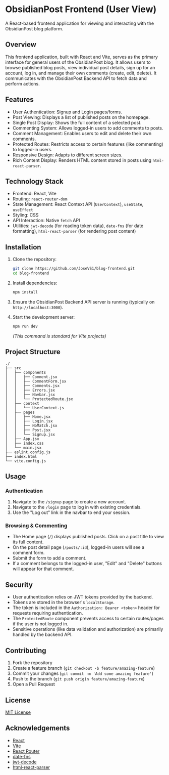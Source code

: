 # ObsidianPost Frontend (User View)

A React-based frontend application for viewing and interacting with the ObsidianPost blog platform.

## Overview

This frontend application, built with React and Vite, serves as the primary interface for general users of the ObsidianPost blog. It allows users to browse published blog posts, view individual post details, sign up for an account, log in, and manage their own comments (create, edit, delete). It communicates with the ObsidianPost Backend API to fetch data and perform actions.

## Features

-   User Authentication: Signup and Login pages/forms.
-   Post Viewing: Displays a list of published posts on the homepage.
-   Single Post Display: Shows the full content of a selected post.
-   Commenting System: Allows logged-in users to add comments to posts.
-   Comment Management: Enables users to edit and delete their own comments.
-   Protected Routes: Restricts access to certain features (like commenting) to logged-in users.
-   Responsive Design: Adapts to different screen sizes.
-   Rich Content Display: Renders HTML content stored in posts using `html-react-parser`.

## Technology Stack

-   Frontend: React, Vite
-   Routing: `react-router-dom`
-   State Management: React Context API (`UserContext`), `useState`, `useEffect`
-   Styling: CSS
-   API Interaction: Native `fetch` API
-   Utilities: `jwt-decode` (for reading token data), `date-fns` (for date formatting), `html-react-parser` (for rendering post content)

## Installation

1.  Clone the repository:
    ```bash
    git clone https://github.com/JoseVS1/blog-frontend.git
    cd blog-frontend
    ```

2.  Install dependencies:
    ```bash
    npm install
    ```

3.  Ensure the ObsidianPost Backend API server is running (typically on `http://localhost:3000`).

4.  Start the development server:
    ```bash
    npm run dev
    ```
    *(This command is standard for Vite projects)*

## Project Structure

```
./
├── src
│   ├── components
│   │   ├── Comment.jsx
│   │   ├── CommentForm.jsx
│   │   ├── Comments.jsx
│   │   ├── Errors.jsx
│   │   ├── Navbar.jsx
│   │   └── ProtectedRoute.jsx
│   ├── context
│   │   └── UserContext.js
│   ├── pages
│   │   ├── Home.jsx
│   │   ├── Login.jsx
│   │   ├── NoMatch.jsx
│   │   ├── Post.jsx
│   │   └── Signup.jsx
│   ├── App.jsx
│   ├── index.css
│   └── main.jsx
├── eslint.config.js
├── index.html
└── vite.config.js
```

## Usage

### Authentication
1.  Navigate to the `/signup` page to create a new account.
2.  Navigate to the `/login` page to log in with existing credentials.
3.  Use the "Log out" link in the navbar to end your session.

### Browsing & Commenting
-   The Home page (`/`) displays published posts. Click on a post title to view its full content.
-   On the post detail page (`/posts/:id`), logged-in users will see a comment form.
-   Submit the form to add a comment.
-   If a comment belongs to the logged-in user, "Edit" and "Delete" buttons will appear for that comment.

## Security

-   User authentication relies on JWT tokens provided by the backend.
-   Tokens are stored in the browser's `localStorage`.
-   The token is included in the `Authorization: Bearer <token>` header for requests requiring authentication.
-   The `ProtectedRoute` component prevents access to certain routes/pages if the user is not logged in.
-   Sensitive operations (like data validation and authorization) are primarily handled by the backend API.

## Contributing

1.  Fork the repository
2.  Create a feature branch (`git checkout -b feature/amazing-feature`)
3.  Commit your changes (`git commit -m 'Add some amazing feature'`)
4.  Push to the branch (`git push origin feature/amazing-feature`)
5.  Open a Pull Request

## License

[MIT License](LICENSE)

## Acknowledgements

-   [React](https://reactjs.org/)
-   [Vite](https://vitejs.dev/)
-   [React Router](https://reactrouter.com/)
-   [date-fns](https://date-fns.org/)
-   [jwt-decode](https://github.com/auth0/jwt-decode)
-   [html-react-parser](https://github.com/remarkablemark/html-react-parser)
